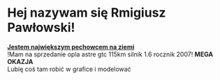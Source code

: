 # Hej nazywam się Rmigiusz Pawłowski!
<b><u>Jestem największym pechowcem na ziemi</u></b><br>
!Mam na sprzedanie opla astre gtc 115km silnik 1.6 rocznik 2007! <b>MEGA OKAZJA</b><br>
Lubię coś tam robić w grafice i modelować